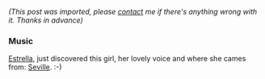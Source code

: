*(This post was imported, please [contact](/#/contact) me if there's anything wrong with it. Thanks in advance)*

<div class="entry-body">
<h3>Music</h3>
<p>
        <a href="http://www.estrella-musica.com/">Estrella</a>, just discovered this girl, her lovely voice and where she cames from: <a href="http://www.sevilla.org/">Seville</a>. :-)
</p>
</div>
